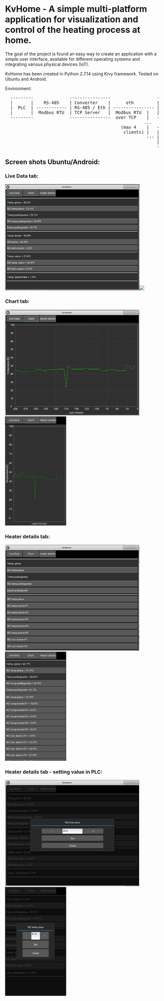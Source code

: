 # KvHome - A simple multi-platform application for visualization and control of the heating process at home.

The goal of the project is found an easy way to create an application with a simple user interface,
available for different operating systems and integrating various physical devices (IoT).

KvHome has been created in Python 2.7.14 using Kivy framework. Tested on Ubuntu and Android.

Environment:
<pre>
  ---------              ----------------                  --------------
  |       |    RS-485    | Converter    |      eth         |            |
  |  PLC  | ------------ | RS-485 / Eth | ---------------- | KvHome App |
  |       |  Modbus RTU  | TCP Server   |  Modbus RTU  |   |            |
  ---------              ----------------  over TCP    |   --------------
                                                      ...
                                             (max 4    |   --------------
                                              clients) |   |            |
                                                       --- | KvHome App |
                                                           |            |
                                                           --------------
</pre>

## Screen shots Ubuntu/Android:
### Live Data tab:
<img src="/screenshot/Live_data_ubuntu.png" width="440px"><img src="/screenshot/Live_data_ubuntu_android.png" width="200">

### Chart tab:
<img src="/screenshot/Chart_ubuntu.png" width="440px"><img src="/screenshot/Chart_android.png" width="200px">

### Heater details tab:
<img src="/screenshot/Heater_details_ubuntu.png" width="440px"><img src="/screenshot/Heater_details_android.png" width="200px">

### Heater details tab - setting value in PLC:
<img src="/screenshot/Set_value_ubuntu.png" width="440px"><img src="/screenshot/Set_value_android.png" width="200px">

